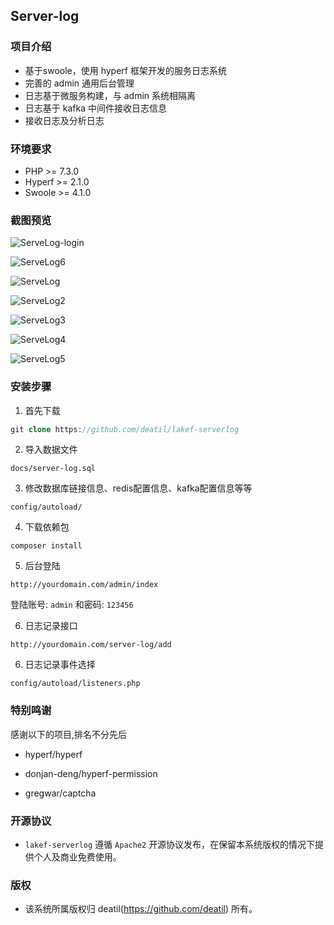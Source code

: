 ## Server-log


### 项目介绍

*  基于swoole，使用 hyperf 框架开发的服务日志系统
*  完善的 admin 通用后台管理
*  日志基于微服务构建，与 admin 系统相隔离
*  日志基于 kafka 中间件接收日志信息
*  接收日志及分析日志


### 环境要求

 - PHP >= 7.3.0
 - Hyperf >= 2.1.0
 - Swoole >= 4.1.0


### 截图预览

![ServeLog-login](https://user-images.githubusercontent.com/24578855/115948429-efff4880-a500-11eb-8698-9d2937e15e71.png)

![ServeLog6](https://user-images.githubusercontent.com/24578855/115948433-f7beed00-a500-11eb-8f4b-318bb28bdc46.png)

![ServeLog](https://user-images.githubusercontent.com/24578855/115424780-93b2d500-a231-11eb-91a8-ee6fcb33ac06.png)

![ServeLog2](https://user-images.githubusercontent.com/24578855/115423964-d4f6b500-a230-11eb-9885-09ebee2de5a2.png)

![ServeLog3](https://user-images.githubusercontent.com/24578855/115423972-d58f4b80-a230-11eb-93df-9789d1ea0d89.png)

![ServeLog4](https://user-images.githubusercontent.com/24578855/115423979-d627e200-a230-11eb-8c99-8278bfc350af.png)

![ServeLog5](https://user-images.githubusercontent.com/24578855/115423988-d6c07880-a230-11eb-9303-903458993797.png)


### 安装步骤

1. 首先下载

```php
git clone https://github.com/deatil/lakef-serverlog
```

2. 导入数据文件

```
docs/server-log.sql
```

3. 修改数据库链接信息、redis配置信息、kafka配置信息等等

```
config/autoload/
```

4. 下载依赖包

```
composer install
```

5. 后台登陆

```
http://yourdomain.com/admin/index
```

登陆账号: `admin` 和密码: `123456`

6. 日志记录接口

```
http://yourdomain.com/server-log/add
```

6. 日志记录事件选择

```
config/autoload/listeners.php
```


### 特别鸣谢

感谢以下的项目,排名不分先后

 - hyperf/hyperf

 - donjan-deng/hyperf-permission

 - gregwar/captcha


### 开源协议

*  `lakef-serverlog` 遵循 `Apache2` 开源协议发布，在保留本系统版权的情况下提供个人及商业免费使用。 


### 版权

*  该系统所属版权归 deatil(https://github.com/deatil) 所有。
